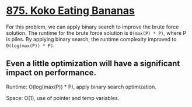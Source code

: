 # [875. Koko Eating Bananas](https://leetcode.com/problems/koko-eating-bananas/description/)

For this problem, we can apply binary search to improve the brute force solution. The runtime for the brute force solution is `O(max(P) * P)`, where P is piles.
By applying binary search, the runtime complexity improved to `O(log(max(P)) * P)`.

Even a little optimization will have a significant impact on performance.
---
Runtime: O(log(max(P)) * P), apply binary search optimization.

Space: O(1), use of pointer and temp variables.